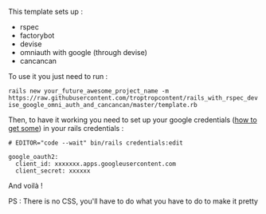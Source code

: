 This template sets up : 

- rspec
- factorybot
- devise
- omniauth with google (through devise)
- cancancan

To use it you just need to run : 

`rails new your_future_awesome_project_name -m https://raw.githubusercontent.com/troptropcontent/rails_with_rspec_devise_google_omni_auth_and_cancancan/master/template.rb`

Then, to have it working you need to set up your google credentials ([how to get some](https://developers.google.com/workspace/guides/create-credentials)) in your rails credentials : 

```
# EDITOR="code --wait" bin/rails credentials:edit

google_oauth2:
  client_id: xxxxxxx.apps.googleusercontent.com
  client_secret: xxxxxx

```

And voilà !

PS : There is no CSS, you'll have to do what you have to do to make it pretty
